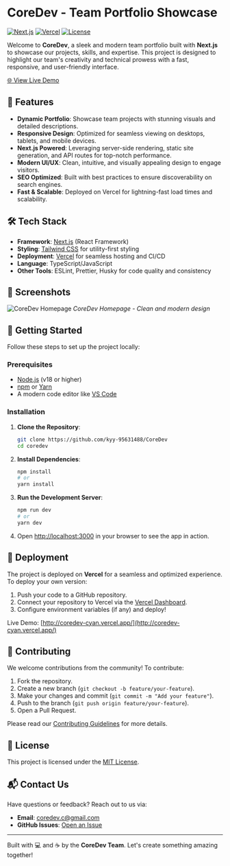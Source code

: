 # CoreDev - Team Portfolio Showcase

[![Next.js](https://img.shields.io/badge/Next.js-14.2.15-black?style=flat-square&logo=next.js)](https://nextjs.org/)
[![Vercel](https://img.shields.io/badge/Deployed%20on-Vercel-000000?style=flat-square&logo=vercel)](https://vercel.com)
[![License](https://img.shields.io/badge/License-MIT-blue?style=flat-square)](LICENSE)

Welcome to **CoreDev**, a sleek and modern team portfolio built with **Next.js** to showcase our projects, skills, and expertise. This project is designed to highlight our team's creativity and technical prowess with a fast, responsive, and user-friendly interface.

[🌐 View Live Demo](http://coredev-cyan.vercel.app/)

## 🚀 Features

- **Dynamic Portfolio**: Showcase team projects with stunning visuals and detailed descriptions.
- **Responsive Design**: Optimized for seamless viewing on desktops, tablets, and mobile devices.
- **Next.js Powered**: Leveraging server-side rendering, static site generation, and API routes for top-notch performance.
- **Modern UI/UX**: Clean, intuitive, and visually appealing design to engage visitors.
- **SEO Optimized**: Built with best practices to ensure discoverability on search engines.
- **Fast & Scalable**: Deployed on Vercel for lightning-fast load times and scalability.

## 🛠️ Tech Stack

- **Framework**: [Next.js](https://nextjs.org/) (React Framework)
- **Styling**: [Tailwind CSS](https://tailwindcss.com/) for utility-first styling
- **Deployment**: [Vercel](https://vercel.com/) for seamless hosting and CI/CD
- **Language**: TypeScript/JavaScript
- **Other Tools**: ESLint, Prettier, Husky for code quality and consistency

## 📸 Screenshots

![CoreDev Homepage](https://via.placeholder.com/800x400?text=CoreDev+Homepage)
*CoreDev Homepage - Clean and modern design*

## 🏁 Getting Started

Follow these steps to set up the project locally:

### Prerequisites

- [Node.js](https://nodejs.org/) (v18 or higher)
- [npm](https://www.npmjs.com/) or [Yarn](https://yarnpkg.com/)
- A modern code editor like [VS Code](https://code.visualstudio.com/)

### Installation

1. **Clone the Repository**:
   ```bash
   git clone https://github.com/kyy-95631488/CoreDev
   cd coredev
   ```

2. **Install Dependencies**:
   ```bash
   npm install
   # or
   yarn install
   ```

3. **Run the Development Server**:
   ```bash
   npm run dev
   # or
   yarn dev
   ```

4. Open [http://localhost:3000](http://localhost:3000) in your browser to see the app in action.

## 🚀 Deployment

The project is deployed on **Vercel** for a seamless and optimized experience. To deploy your own version:

1. Push your code to a GitHub repository.
2. Connect your repository to Vercel via the [Vercel Dashboard](https://vercel.com/).
3. Configure environment variables (if any) and deploy!

Live Demo: [http://coredev-cyan.vercel.app/](http://coredev-cyan.vercel.app/)

## 🤝 Contributing

We welcome contributions from the community! To contribute:

1. Fork the repository.
2. Create a new branch (`git checkout -b feature/your-feature`).
3. Make your changes and commit (`git commit -m "Add your feature"`).
4. Push to the branch (`git push origin feature/your-feature`).
5. Open a Pull Request.

Please read our [Contributing Guidelines](CONTRIBUTING.md) for more details.

## 📜 License

This project is licensed under the [MIT License](LICENSE).

## 📬 Contact Us

Have questions or feedback? Reach out to us via:

- **Email**: coredev.c@gmail.com
- **GitHub Issues**: [Open an Issue](https://github.com/kyy-95631488/CoreDev/issues)

---

Built with 💻 and ☕ by the **CoreDev Team**. Let's create something amazing together!